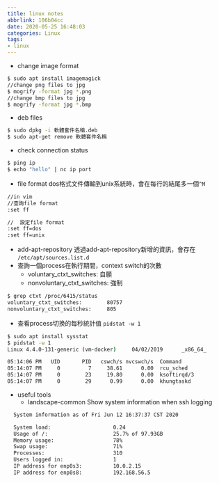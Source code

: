 ```yaml
---
title: linux notes
abbrlink: 106b04cc
date: 2020-05-25 16:48:03
categories: Linux
tags:
- linux
---
```

* change image format
```bash
$ sudo apt install imagemagick
//change png files to jpg
$ mogrify -format jpg *.png
//change bmp files to jpg
$ mogrify -format jpg *.bmp
```
* deb files
```bash
$ sudo dpkg -i 軟體套件名稱.deb
$ sudo apt-get remove 軟體套件名稱
```
* check connection status
```bash
$ ping ip
$ echo "hello" | nc ip port
```
* file format
dos格式文件傳輸到unix系統時，會在每行的結尾多一個`^M`
```bash
//in vim
//查詢file format
:set ff

//  設定file format
:set ff=dos
:set ff=unix
```
* add-apt-repository
透過add-apt-repository新增的資訊，會存在
`/etc/apt/sources.list.d`
* 查詢一個process在執行期間，context switch的次數
  * voluntary_ctxt_switches: 自願  
  * nonvoluntary_ctxt_switches: 強制  
```bash
$ grep ctxt /proc/6415/status
voluntary_ctxt_switches:        80757
nonvoluntary_ctxt_switches:     805
```
* 查看process切换的每秒統計值
`pidstat -w 1`
```bash
$ sudo apt install sysstat
$ pidstat -w 1
Linux 4.4.0-131-generic (vm-docker)     04/02/2019      _x86_64_        (4 CPU)

05:14:06 PM   UID       PID   cswch/s nvcswch/s  Command
05:14:07 PM     0         7     38.61      0.00  rcu_sched
05:14:07 PM     0        23     19.80      0.00  ksoftirqd/3
05:14:07 PM     0        29      0.99      0.00  khungtaskd
```
* useful tools
  * landscape-common
  Show system information when ssh logging
```bash
  System information as of Fri Jun 12 16:37:37 CST 2020

  System load:                    0.24
  Usage of /:                     25.7% of 97.93GB
  Memory usage:                   78%
  Swap usage:                     71%
  Processes:                      310
  Users logged in:                1
  IP address for enp0s3:          10.0.2.15
  IP address for enp0s8:          192.168.56.5
```